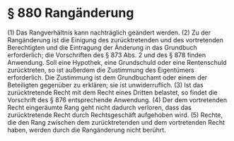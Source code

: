 # § 880 Rangänderung
(1) Das Rangverhältnis kann nachträglich geändert werden.
(2) Zu der Rangänderung ist die Einigung des zurücktretenden und des vortretenden Berechtigten und die Eintragung der Änderung in das Grundbuch erforderlich; die Vorschriften des § 873 Abs. 2 und des § 878 finden Anwendung. Soll eine Hypothek, eine Grundschuld oder eine Rentenschuld zurücktreten, so ist außerdem die Zustimmung des Eigentümers erforderlich. Die Zustimmung ist dem Grundbuchamt oder einem der Beteiligten gegenüber zu erklären; sie ist unwiderruflich.
(3) Ist das zurücktretende Recht mit dem Recht eines Dritten belastet, so findet die Vorschrift des § 876 entsprechende Anwendung.
(4) Der dem vortretenden Recht eingeräumte Rang geht nicht dadurch verloren, dass das zurücktretende Recht durch Rechtsgeschäft aufgehoben wird.
(5) Rechte, die den Rang zwischen dem zurücktretenden und dem vortretenden Recht haben, werden durch die Rangänderung nicht berührt.